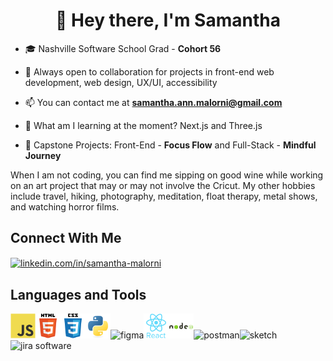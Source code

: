 
<h1 align="center">👋 Hey there, I'm Samantha</h1>

* 🎓 Nashville Software School Grad - **Cohort 56**

* 💭 Always open to collaboration for projects in front-end web development, web design, UX/UI, accessibility

* 📫 You can contact me at **samantha.ann.malorni@gmail.com**

* 🧠 What am I learning at the moment? Next.js and Three.js

* 🏁 Capstone Projects: Front-End - **Focus Flow** and Full-Stack - **Mindful Journey**

<p>When I am not coding, you can find me sipping on good wine while working on an art project that may or may not involve the Cricut. My other hobbies include travel, hiking, photography, meditation, float therapy, metal shows, and watching horror films.</p>

 <h2 align="left">Connect With Me</h2>
 <a href="https://www.linkedin.com/in/samantha-malorni/" target="blank"><img align="center" src="https://raw.githubusercontent.com/rahuldkjain/github-profile-readme-generator/master/src/images/icons/Social/linked-in-alt.svg" alt="linkedin.com/in/samantha-malorni" height="30" width="30"/></a>

<h2 align="left">Languages and Tools</h2>
<p align="left"><img src="https://raw.githubusercontent.com/devicons/devicon/master/icons/javascript/javascript-original.svg" alt="javascript" width="40" height="40"/><img src="https://raw.githubusercontent.com/devicons/devicon/master/icons/html5/html5-original-wordmark.svg" alt="html5" width="40" height="40"/><img src="https://raw.githubusercontent.com/devicons/devicon/master/icons/css3/css3-original-wordmark.svg" alt="css3" width="40" height="40"/><img src="https://raw.githubusercontent.com/devicons/devicon/master/icons/python/python-original.svg" alt="python" width="40" height="40"/><img src="https://www.vectorlogo.zone/logos/figma/figma-icon.svg" alt="figma" width="40" height="40"/><img src="https://raw.githubusercontent.com/devicons/devicon/master/icons/react/react-original-wordmark.svg" alt="react" width="40" height="40"/><img src="https://raw.githubusercontent.com/devicons/devicon/master/icons/nodejs/nodejs-original-wordmark.svg" alt="nodejs" width="40" height="40"/><img src="https://www.vectorlogo.zone/logos/getpostman/getpostman-icon.svg" alt="postman" width="40" height="40"/><img src="https://www.vectorlogo.zone/logos/sketchapp/sketchapp-icon.svg" alt="sketch" width="40" height="40"/><img src="https://www.vectorlogo.zone/logos/atlassian_jira/atlassian_jira-icon.svg" alt="jira software" width="40" height="40"/></p>